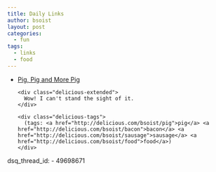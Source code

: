 ```yaml
---
title: Daily Links
author: bsoist
layout: post
categories:
  - fun
tags:
  - links
  - food
---
```

<ul class="delicious">
  <li>
    <div class="delicious-link">
      <a href="http://www.nytimes.com/slideshow/2009/01/28/dining/0128-BACON_index.html">Pig, Pig and More Pig</a>
    </div>
    
    <div class="delicious-extended">
      Wow! I can't stand the sight of it.
    </div>
    
    <div class="delicious-tags">
      (tags: <a href="http://delicious.com/bsoist/pig">pig</a> <a href="http://delicious.com/bsoist/bacon">bacon</a> <a href="http://delicious.com/bsoist/sausage">sausage</a> <a href="http://delicious.com/bsoist/food">food</a>)
    </div>
  </li>
</ul>
dsq_thread_id:
  - 49698671
